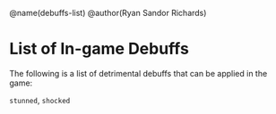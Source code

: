 @name(debuffs-list)
@author(Ryan Sandor Richards)

# List of In-game Debuffs
The following is a list of detrimental debuffs that can be applied in the game:

  `stunned`, `shocked`
